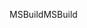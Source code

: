 <span data-ttu-id="b8b40-101">MSBuild</span><span class="sxs-lookup"><span data-stu-id="b8b40-101">MSBuild</span></span>
